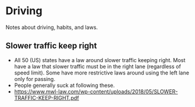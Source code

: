 # Driving
Notes about driving, habits, and laws.

## Slower traffic keep right
* All 50 (US) states have a law around slower traffic keeping right. Most have a law that slower traffic must be in the right lane (regardless of speed limit). Some have more restrictive laws around using the left lane only for passing.
* People generally suck at following these.
* https://www.mwl-law.com/wp-content/uploads/2018/05/SLOWER-TRAFFIC-KEEP-RIGHT.pdf
